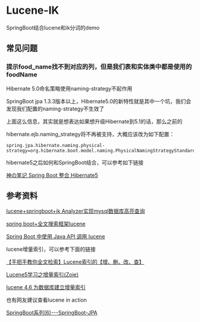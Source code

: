 # Lucene-IK

SpringBoot结合lucene和ik分词的demo

## 常见问题

### 提示food_name找不到对应的列，但是我们表和实体类中都是使用的foodName

Hibernate 5.0命名策略使用naming-strategy不起作用

SpringBoot jpa 1.3.3版本以上，Hibernate5.0的新特性就是其中一个坑，我们会发现我们配置的naming-strategy不生效了

上面这么信息，其实就是想表达如果想升级Hibernate到5.1的话，那么之前的

hibernate.ejb.naming_strategy将不再被支持，大概应该改为如下配置：

```
spring.jpa.hibernate.naming.physical-strategy=org.hibernate.boot.model.naming.PhysicalNamingStrategyStandardImpl
```

hibernate5之后如何和SpringBoot结合，可以参考如下链接

[神の笔记 Spring Boot 整合 Hibernate5 ](http://www.cnblogs.com/xiongjiajia/p/7553287.html)

## 参考资料

[lucene+springboot+ik Analyzer实现mysql数据库高亮查询](https://blog.csdn.net/biaoge0310/article/details/79115536)

[spring boot+全文搜索框架lucene](https://blog.csdn.net/weixin_38336658/article/details/80304326)

[Spring Boot 中使用 Java API 调用 lucene](https://segmentfault.com/a/1190000011916639)

lucene增量索引，可以参考下面的链接

[【手把手教你全文检索】Lucene索引的【增、删、改、查】](https://www.cnblogs.com/xing901022/p/3940243.html)

[Lucene5学习之增量索引(Zoie)](https://yq.aliyun.com/articles/45394)

[lucene 4.6 为数据库建立增量索引](https://blog.csdn.net/th676759829/article/details/17753803)

也有网友建议查看lucene in action

[SpringBoot系列(6)---SpringBoot-JPA](https://blog.csdn.net/tony308001970/article/details/74999680)
